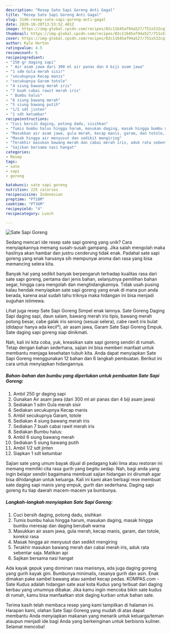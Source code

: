 ```yaml
---
description: "Resep Sate Sapi Goreng Anti Gagal"
title: "Resep Sate Sapi Goreng Anti Gagal"
slug: 3146-resep-sate-sapi-goreng-anti-gagal
date: 2020-10-20T13:53:52.401Z
image: https://img-global.cpcdn.com/recipes/02c11645af94a527/751x532cq70/sate-sapi-goreng-foto-resep-utama.jpg
thumbnail: https://img-global.cpcdn.com/recipes/02c11645af94a527/751x532cq70/sate-sapi-goreng-foto-resep-utama.jpg
cover: https://img-global.cpcdn.com/recipes/02c11645af94a527/751x532cq70/sate-sapi-goreng-foto-resep-utama.jpg
author: Kyle Horton
ratingvalue: 4.5
reviewcount: 6
recipeingredient:
- "250 gr daging sapi"
- " Air asam jawa dari 300 ml air panas dan 4 biji asam jawa"
- "1 sdm Gula merah sisir"
- "secukupnya Kecap manis"
- "secukupnya Garam totole"
- "4 siung bawang merah iris"
- "7 buah cabai rawit merah iris"
- " Bumbu halus"
- "6 siung bawang merah"
- "5 siung bawang putih"
- "1/2 sdt jinten"
- "1 sdt ketumbar"
recipeinstructions:
- "Cuci bersih daging, potong dadu, sisihkan"
- "Tumis bumbu halus hingga harum, masukan daging, masak hingga bumbu meresap dan daging berubah warna"
- "Masukkan air asam jawa, gula merah, kecap manis, garam, dan totole, koreksi rasa"
- "Masak hingga air menyusut dan sedikit mengiring"
- "Terakhir masukan bawang merah dan cabai merah iris, aduk rata sebentar saja. Matikan api"
- "Sajikan bersama nasi hangat"
categories:
- Resep
tags:
- sate
- sapi
- goreng

katakunci: sate sapi goreng 
nutrition: 225 calories
recipecuisine: Indonesian
preptime: "PT18M"
cooktime: "PT36M"
recipeyield: "4"
recipecategory: Lunch

---
```



![Sate Sapi Goreng](https://img-global.cpcdn.com/recipes/02c11645af94a527/751x532cq70/sate-sapi-goreng-foto-resep-utama.jpg)

Sedang mencari ide resep sate sapi goreng yang unik? Cara menyiapkannya memang susah-susah gampang. Jika salah mengolah maka hasilnya akan hambar dan justru cenderung tidak enak. Padahal sate sapi goreng yang enak harusnya sih mempunyai aroma dan rasa yang bisa memancing selera kita.

Banyak hal yang sedikit banyak berpengaruh terhadap kualitas rasa dari sate sapi goreng, pertama dari jenis bahan, selanjutnya pemilihan bahan segar, hingga cara mengolah dan menghidangkannya. Tidak usah pusing kalau hendak menyiapkan sate sapi goreng yang enak di mana pun anda berada, karena asal sudah tahu triknya maka hidangan ini bisa menjadi suguhan istimewa.

Lihat juga resep Sate Sapi Goreng Simpel enak lainnya. Sate Goreng Daging Sapi daging sapi, daun salam, bawang merah iris tipis, bawang merah potong besar, cabe galak iris serong (sesuai selera), cabe rawit iris bulat (didapur hanya ada kecil²), air asam jawa, Garam Sate Sapi Goreng Empuk. Sate daging sapi goreng siap dinikmati.


Nah, kali ini kita coba, yuk, kreasikan sate sapi goreng sendiri di rumah. Tetap dengan bahan sederhana, sajian ini bisa memberi manfaat untuk membantu menjaga kesehatan tubuh kita. Anda dapat menyiapkan Sate Sapi Goreng menggunakan 12 bahan dan 6 langkah pembuatan. Berikut ini cara untuk menyiapkan hidangannya.

<!--inarticleads1-->

##### Bahan-bahan dan bumbu yang diperlukan untuk pembuatan Sate Sapi Goreng:

1. Ambil 250 gr daging sapi
1. Gunakan  Air asam jawa (dari 300 ml air panas dan 4 biji asam jawa)
1. Sediakan 1 sdm Gula merah sisir
1. Sediakan secukupnya Kecap manis
1. Ambil secukupnya Garam, totole
1. Sediakan 4 siung bawang merah iris
1. Sediakan 7 buah cabai rawit merah iris
1. Sediakan  Bumbu halus:
1. Ambil 6 siung bawang merah
1. Sediakan 5 siung bawang putih
1. Ambil 1/2 sdt jinten
1. Siapkan 1 sdt ketumbar


Sajian sate yang umum bayak dijual di pedagang kaki lima atau restoran ini memang memiliki cita rasa gurih yang begitu sedap. Nah, bagi anda yang ingin belajar sendiri bagaimana membuat sajian hidangan ini dirumah agar bisa dihidangkan untuk keluarga. Kali ini kami akan berbagi rese membuat sate daging sapi manis yang empuk, gurih dan sederhana. Daging sapi goreng itu tiap daerah macem-macem ya bumbunya. 

<!--inarticleads2-->

##### Langkah-langkah menyiapkan Sate Sapi Goreng:

1. Cuci bersih daging, potong dadu, sisihkan
1. Tumis bumbu halus hingga harum, masukan daging, masak hingga bumbu meresap dan daging berubah warna
1. Masukkan air asam jawa, gula merah, kecap manis, garam, dan totole, koreksi rasa
1. Masak hingga air menyusut dan sedikit mengiring
1. Terakhir masukan bawang merah dan cabai merah iris, aduk rata sebentar saja. Matikan api
1. Sajikan bersama nasi hangat


Ada kayak gepuk yang dominan rasa manisnya, ada juga daging goreng yang gurih kayak gini. Bumbunya minimalis, rasanya gurih dan asin. Enak dimakan pake sambel bawang atau sambel kecap pedas. KOMPAS.com - Sate Kudus adalah hidangan sate asal kota Kudus yang terbuat dari daging kerbau yang umumnya dibakar. Jika kamu ingin mencoba bikin sate kudus di rumah, kamu bisa manfaatkan stok daging kurban untuk bahan sate. 

Terima kasih telah membaca resep yang kami tampilkan di halaman ini. Harapan kami, olahan Sate Sapi Goreng yang mudah di atas dapat membantu Anda menyiapkan makanan yang menarik untuk keluarga/teman ataupun menjadi ide bagi Anda yang berkeinginan untuk berbisnis kuliner. Selamat mencoba!
